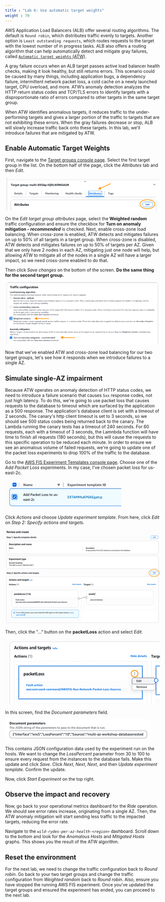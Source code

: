 ```yaml
---
title : "Lab 6: Use automatic target weights"
weight : 70
---
```


AWS Application Load Balancers (ALB) offer several routing algorithms. The default is `Round robin`, which distributes traffic evenly to targets. Another option is `Least outstanding requests`, which routes requests to the target with the lowest number of in progress tasks. ALB also offers a routing algorithm that can help automatically detect and mitigate gray failures, called [`Automatic target weights` (ATW)](https://docs.aws.amazon.com/elasticloadbalancing/latest/application/edit-target-group-attributes.html#modify-routing-algorithm). 

A gray failure occurs when an ALB target passes active load balancer health checks, making it look healthy, but still returns errors. This scenario could be caused by many things, including application bugs, a dependency failure, intermittent network packet loss, a cold cache on a newly launched target, CPU overload, and more. ATW’s anomaly detection analyzes the HTTP return status codes and TCP/TLS errors to identify targets with a disproportionate ratio of errors compared to other targets in the same target group. 

When ATW identifies anomalous targets, it reduces traffic to the under-performing targets and gives a larger portion of the traffic to targets that are not exhibiting these errors. When the gray failures decrease or stop, ALB will slowly increase traffic back onto these targets. In this lab, we'll introduce failures that are mitigated by ATW.

## Enable Automatic Target Weights
First, navigate to the [Target groups console page](https://console.aws.amazon.com/ec2/home#TargetGroups:). Select the first target group in the list. On the bottom half of the page, click the *Attributes* tab and then *Edit*.

!["edit-target-group-attributes"](/static/edit-target-group-attributes.png)

On the *Edit target group attributes* page, select the **Weighted random** traffic configuration and ensure the checkbox for **Turn on anomaly mitigation - *recommended*** is checked. Next, enable cross-zone load balancing. When cross-zone is enabled, ATW detects and mitigates failures on up to 50% of all targets in a target group. When cross-zone is disabled, ATW detects and mitigates failures on up to 50% of targets per AZ. Given that we only have 2 nodes in each AZ, mitigating just one node will help, but allowing ATW to mitigate all of the nodes in a single AZ will have a larger impact, so we need cross-zone enabled to do that.

Then click *Save changes* on the bottom of the screen. **Do the same thing for the second target group.**

!["traffic-configuration"](/static/traffic-configuration.png)

Now that we've enabled ATW and cross-zone load balancing for our two target groups, let's see how it responds when we introduce failures to a single AZ.

## Simulate single-AZ impairment
Because ATW operates on anomaly detection of HTTP status codes, we need to introduce a failure scenario that causes `5xx` response codes, not just high latency. To do this, we're going to use packet loss that causes requests to the database to timeout which are surfaced by the application as a 500 response. The application's database client is set with a timeout of 2 seconds. The canary's http client timeout is set to 3 seconds, so we should see 500 status codes being returned back to the canary. The Lambda running the canary tests has a timeout of 240 seconds. For 60 requests, each with a timeout of 3 seconds, the Lamnbda function will have time to finish all requests (180 seconds), but this will cause the requests to this specific operation to be reduced each minute. In order to ensure we see an anomalous volume of failed requests, we're going to update one of the packet loss experiments to drop 100% of the traffic to the database.  

Go to the [AWS FIS Experiment Templates console page](https://console.aws.amazon.com/fis/home#ExperimentTemplates). Choose one of the *Add Packet Loss* experiments. In my case, I've chosen packet loss for us-east-2c.

!["packet-loss"](/static/packet-loss.png)

Click *Actions* and choose *Update experiment template*. From here, click *Edit* on *Step 2: Specify actions and targets*.

!["edit-fis-template"](/static/edit-fis-template.png)

Then, click the "..." button on the **packetLoss** action and select *Edit*.

!["edit-fis-action"](/static/edit-fis-action.png)

In this screen, find the *Document parameters* field. 

!["fis-doc-parameters"](/static/fis-doc-parameters.png)

This contains JSON configuration data used by the experiment run on the hosts. We want to change the *LossPercent* parameter from 30 to 100 to ensure every request from the instances to the database fails. Make this update and click *Save*. Click *Next*, *Next*, *Next*, and then *Update experiment template*. Confirm the update.

Now, click *Start Experiment* on the top right.

## Observe the impact and recovery
Now, go back to your operational metrics dashboard for the *Ride* operation. We should see error rates increase, originating from a single AZ. Then, the ATW anomaly mitigation will start sending less traffic to the impacted targets, reducing the error rate. 

Navigate to the *`wild-rydes-per-az-health-<region>`* dashboard. Scroll down to the bottom and look for the *Anomalous Hosts* and *Mitigated Hosts* graphs. This shows you the result of the ATW algorithm.


## Reset the environment
For the next lab, we need to change the traffic configuration back to *Round robin*. Go back to your two target groups and change the traffic configuration from *Weighted random* back to *Round robin*. Also, ensure you have stopped the running AWS FIS experiment. Once you've updated the target groups and ensured the experiment has ended, you can proceed to the next lab.